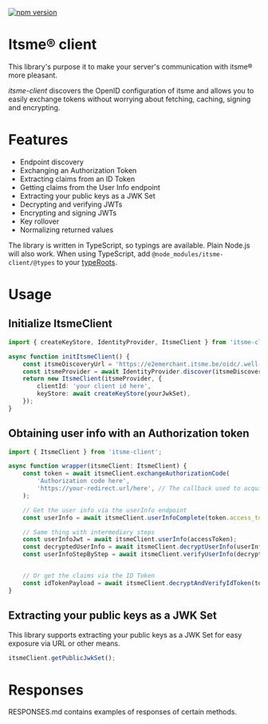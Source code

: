 [![npm version](https://img.shields.io/npm/v/itsme-client.svg?style=for-the-badge)
](https://www.npmjs.com/package/itsme-client)

# Itsme® client
This library's purpose it to make your server's communication with itsme®
more pleasant.

_itsme-client_ discovers the OpenID configuration of itsme and allows you to
easily exchange tokens without worrying about fetching, caching, signing and
encrypting.

# Features

 * Endpoint discovery
 * Exchanging an Authorization Token
 * Extracting claims from an ID Token
 * Getting claims from the User Info endpoint
 * Extracting your public keys as a JWK Set
 * Decrypting and verifying JWTs
 * Encrypting and signing JWTs
 * Key rollover
 * Normalizing returned values

The library is written in TypeScript, so typings are available. Plain Node.js
will also work.
When using TypeScript, add `@node_modules/itsme-client/@types` to your
[typeRoots](https://www.typescriptlang.org/docs/handbook/tsconfig-json.html#types-typeroots-and-types).

# Usage
## Initialize ItsmeClient

```TypeScript
import { createKeyStore, IdentityProvider, ItsmeClient } from 'itsme-client';

async function initItsmeClient() {
    const itsmeDiscoveryUrl = 'https://e2emerchant.itsme.be/oidc/.well-known/openid-configuration';
    const itsmeProvider = await IdentityProvider.discover(itsmeDiscoveryUrl);
    return new ItsmeClient(itsmeProvider, {
        clientId: 'your client id here',
        keyStore: await createKeyStore(yourJwkSet),
    });
}
```

## Obtaining user info with an Authorization token

```TypeScript
import { ItsmeClient } from 'itsme-client';

async function wrapper(itsmeClient: ItsmeClient) {
    const token = await itsmeClient.exchangeAuthorizationCode(
        'Authorization code here',
        'https://your-redirect.url/here', // The callback used to acquire the Authorization code
    );

    // Get the user info via the userInfo endpoint
    const userInfo = await itsmeClient.userInfoComplete(token.access_token);

    // Same thing with intermediary steps
    const userInfoJwt = await itsmeClient.userInfo(accessToken);
    const decryptedUserInfo = await itsmeClient.decryptUserInfo(userInfoJwt);
    const userInfoStepByStep = await itsmeClient.verifyUserInfo(decryptedUserInfo);


    // Or get the claims via the ID Token
    const idTokenPayload = await itsmeClient.decryptAndVerifyIdToken(token.id_token);
}
```

## Extracting your public keys as a JWK Set
This library supports extracting your public keys as a JWK Set for easy exposure
via URL or other means.

```TypeScript
itsmeClient.getPublicJwkSet();
```

# Responses
RESPONSES.md contains examples of responses of certain methods.
